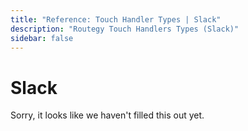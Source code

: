 ```yaml
---
title: "Reference: Touch Handler Types | Slack"
description: "Routegy Touch Handlers Types (Slack)"
sidebar: false
---
```


# Slack

Sorry, it looks like we haven't filled this out yet.

